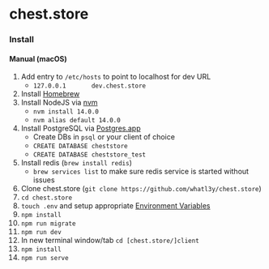 # chest.store

### Install

#### Manual (macOS)

1. Add entry to `/etc/hosts` to point to localhost for dev URL
    - `127.0.0.1       dev.chest.store`
2. Install [Homebrew](https://brew.sh/)
3. Install NodeJS via [nvm](https://github.com/nvm-sh/nvm)
    - `nvm install 14.0.0`
    - `nvm alias default 14.0.0`
4. Install PostgreSQL via [Postgres.app](https://postgresapp.com/)
    - Create DBs in `psql` or your client of choice
    - `CREATE DATABASE cheststore`
    - `CREATE DATABASE cheststore_test`
5. Install redis (`brew install redis`)
    - `brew services list` to make sure redis service is started without issues
6. Clone chest.store (`git clone https://github.com/whatl3y/chest.store`)
7. `cd chest.store`
8. `touch .env` and setup appropriate [Environment Variables](#Environment-Variables)
9. `npm install`
9. `npm run migrate`
10. `npm run dev`
11. In new terminal window/tab `cd [chest.store/]client`
12. `npm install`
13. `npm run serve`